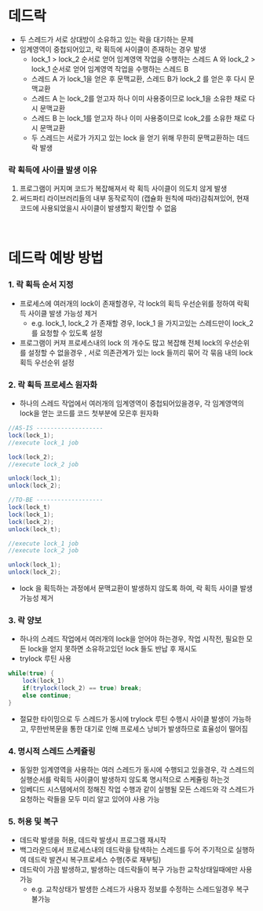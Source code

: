 # 데드락
* 두 스레드가 서로 상대방이 소유하고 있는 락을 대기하는 문제
* 임계영역이 중첩되어있고, 락 획득에 사이클이 존재하는 경우 발생
   * lock_1 > lock_2 순서로 얻어 임계영역 작업을 수행하는 스레드 A 와 lock_2 > lock_1 순서로 얻어 임계영역 작업을 수행하는 스레드 B
   * 스레드 A 가 lock_1을 얻은 후 문맥교환, 스레드 B가 lock_2 를 얻은 후 다시 문맥교환
   * 스레드 A 는 lock_2를 얻고자 하나 이미 사용중이므로 lock_1을 소유한 채로 다시 문맥교환
   * 스레드 B 는 lock_1를 얻고자 하나 이미 사용중이므로 lcok_2를 소유한 채로 다시 문맥교환
   * 두 스레드는 서로가 가지고 있는 lock 을 얻기 위해 무한히 문맥교환하는 데드락 발생

### 락 획득에 사이클 발생 이유
1. 프로그램이 커지며 코드가 복잡해져서 락 획득 사이클이 의도치 않게 발생
2. 써드파티 라이브러리들의 내부 동작로직이 (캡슐화 원칙에 따라)감춰져있어, 현재 코드에 사용되었을시 사이클이 발생할지 확인할 수 없음

<br>

# 데드락 예방 방법
### 1. 락 획득 순서 지정
* 프로세스에 여러개의 lock이 존재할경우, 각 lock의 획득 우선순위를 정하여 락획득 사이클 발생 가능성 제거
   * e.g. lock_1, lock_2 가 존재할 경우, lock_1 을 가지고있는 스레드만이 lock_2 를 요청할 수 있도록 설정
* 프로그램이 커져 프로세스내의 lock 의 개수도 많고 복잡해 전체 lock의 우선순위를 설정할 수 없을경우 , 서로 의존관계가 있는 lock 들끼리 묶어 각 묶음 내의 lock 획득 우선순위 설정


### 2. 락 획득 프로세스 원자화
* 하나의 스레드 작업에서 여러개의 임계영역이 중첩되어있을경우, 각 임계영역의 lock을 얻는 코드를 코드 첫부분에 모은후 원자화
```java
//AS-IS -------------------
lock(lock_1);
//execute lock_1 job

lock(lock_2);
//execute lock_2 job

unlock(lock_1);
unlock(lock_2);

//TO-BE -------------------
lock(lock_t)
lock(lock_1);
lock(lock_2);
unlock(lock_t);

//execute lock_1 job
//execute lock_2 job

unlock(lock_1);
unlock(lock_2);
```
* lock 을 획득하는 과정에서 문맥교환이 발생하지 않도록 하여, 락 획득 사이클 발생 가능성 제거

### 3. 락 양보
* 하나의 스레드 작업에서 여러개의 lock을 얻어야 하는경우, 작업 시작전, 필요한 모든 lock을 얻지 못하면 소유하고있던 lock 들도 반납 후 재시도
* trylock 루틴 사용
```java
while(true) {
	lock(lock_1)
	if(trylock(lock_2) == true) break;
	else continue;
}
```
* 절묘한 타이밍으로 두 스레드가 동시에 trylock 루틴 수행시 사이클 발생이 가능하고, 무한반복문을 통한 대기로 인해 프로세스 낭비가 발생하므로 효율성이 떨어짐

### 4. 명시적 스레드 스케쥴링
* 동일한 임계영역을 사용하는 여러 스레드가 동시에 수행되고 있을경우, 각 스레드의 실행순서를 락획득 사이클이 발생하지 않도록 명시적으로 스케쥴링 하는것
* 임베디드 시스템에서의 정해진 작업 수행과 같이 실행될 모든 스레드와 각 스레드가 요청하는 락들을 모두 미리 알고 있어야 사용 가능 

### 5. 허용 및 복구
* 데드락 발생을 허용, 데드락 발생시 프로그램 재시작 
* 백그라운드에서 프로세스내의 데드락을 탐색하는 스레드를 두어 주기적으로 실행하여 데드락 발견시 복구프로세스 수행(주로 재부팅)
* 데드락이 가끔 발생하고, 발생하는 데드락들이 복구 가능한 교착상태일때에만 사용 가능
   * e.g. 교착상태가 발생한 스레드가 사용자 정보를 수정하는 스레드일경우 복구 불가능